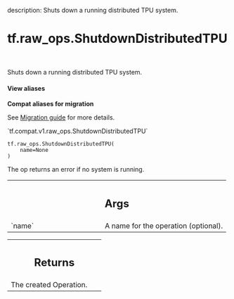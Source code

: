 description: Shuts down a running distributed TPU system.

<div itemscope itemtype="http://developers.google.com/ReferenceObject">
<meta itemprop="name" content="tf.raw_ops.ShutdownDistributedTPU" />
<meta itemprop="path" content="Stable" />
</div>

# tf.raw_ops.ShutdownDistributedTPU

<!-- Insert buttons and diff -->

<table class="tfo-notebook-buttons tfo-api nocontent" align="left">

</table>



Shuts down a running distributed TPU system.

<section class="expandable">
  <h4 class="showalways">View aliases</h4>
  <p>
<b>Compat aliases for migration</b>
<p>See
<a href="https://www.tensorflow.org/guide/migrate">Migration guide</a> for
more details.</p>
<p>`tf.compat.v1.raw_ops.ShutdownDistributedTPU`</p>
</p>
</section>

<pre class="devsite-click-to-copy prettyprint lang-py tfo-signature-link">
<code>tf.raw_ops.ShutdownDistributedTPU(
    name=None
)
</code></pre>



<!-- Placeholder for "Used in" -->

The op returns an error if no system is running.

<!-- Tabular view -->
 <table class="responsive fixed orange">
<colgroup><col width="214px"><col></colgroup>
<tr><th colspan="2"><h2 class="add-link">Args</h2></th></tr>

<tr>
<td>
`name`
</td>
<td>
A name for the operation (optional).
</td>
</tr>
</table>



<!-- Tabular view -->
 <table class="responsive fixed orange">
<colgroup><col width="214px"><col></colgroup>
<tr><th colspan="2"><h2 class="add-link">Returns</h2></th></tr>
<tr class="alt">
<td colspan="2">
The created Operation.
</td>
</tr>

</table>

